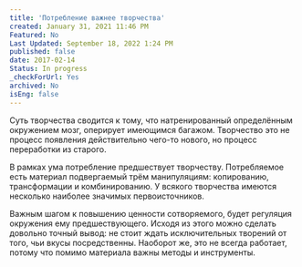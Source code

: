 ```yaml
---
title: 'Потребление важнее творчества'
created: January 31, 2021 11:46 PM
Featured: No
Last Updated: September 18, 2022 1:24 PM
published: false
date: 2017-02-14
Status: In progress
_checkForUrl: Yes
archived: No
isEng: false
---
```


Суть творчества сводится к тому, что натренированный определённым окружением мозг, оперирует имеющимся багажом. Творчество это не процесс появления действительно чего-то нового, но процесс переработки из старого.

В рамках ума потребление предшествует творчеству. Потребляемое есть материал подвергаемый трём манипуляциям: копированию, трансформации и комбинированию. У всякого творчества имеются несколько наиболее значимых первоисточников.

Важным шагом к повышению ценности сотворяемого, будет регуляция окружения ему предшествующего. Исходя из этого можно сделать довольно точный вывод: не стоит ждать исключительных творений от того, чьи вкусы посредственны. Наоборот же, это не всегда работает, потому что помимо материала важны методы и инструменты.